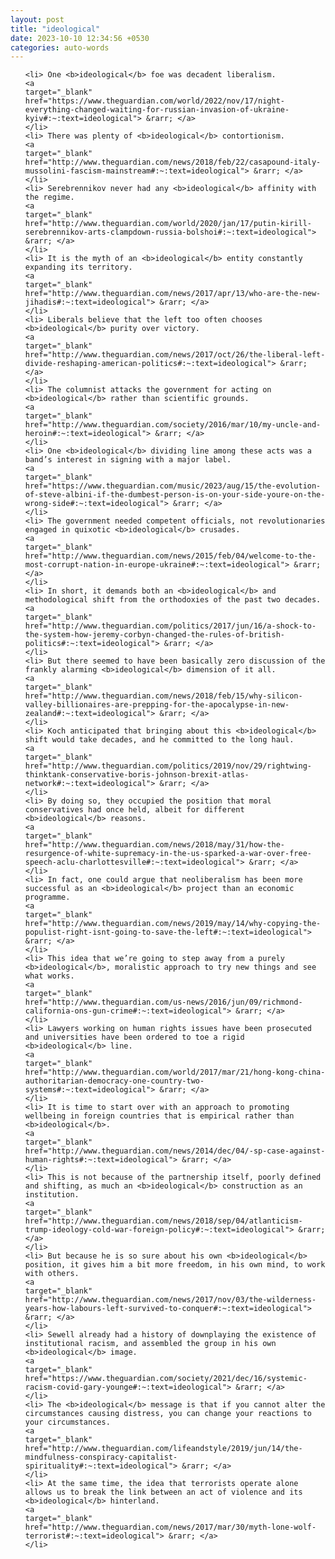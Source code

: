 ```yaml
---
layout: post
title: "ideological"
date: 2023-10-10 12:34:56 +0530
categories: auto-words
---
```

<ol>

    <li> One <b>ideological</b> foe was decadent liberalism.
    <a 
    target="_blank" 
    href="https://www.theguardian.com/world/2022/nov/17/night-everything-changed-waiting-for-russian-invasion-of-ukraine-kyiv#:~:text=ideological"> &rarr; </a>
    </li>
    <li> There was plenty of <b>ideological</b> contortionism.
    <a 
    target="_blank" 
    href="http://www.theguardian.com/news/2018/feb/22/casapound-italy-mussolini-fascism-mainstream#:~:text=ideological"> &rarr; </a>
    </li>
    <li> Serebrennikov never had any <b>ideological</b> affinity with the regime.
    <a 
    target="_blank" 
    href="http://www.theguardian.com/world/2020/jan/17/putin-kirill-serebrennikov-arts-clampdown-russia-bolshoi#:~:text=ideological"> &rarr; </a>
    </li>
    <li> It is the myth of an <b>ideological</b> entity constantly expanding its territory.
    <a 
    target="_blank" 
    href="http://www.theguardian.com/news/2017/apr/13/who-are-the-new-jihadis#:~:text=ideological"> &rarr; </a>
    </li>
    <li> Liberals believe that the left too often chooses <b>ideological</b> purity over victory.
    <a 
    target="_blank" 
    href="http://www.theguardian.com/news/2017/oct/26/the-liberal-left-divide-reshaping-american-politics#:~:text=ideological"> &rarr; </a>
    </li>
    <li> The columnist attacks the government for acting on <b>ideological</b> rather than scientific grounds.
    <a 
    target="_blank" 
    href="http://www.theguardian.com/society/2016/mar/10/my-uncle-and-heroin#:~:text=ideological"> &rarr; </a>
    </li>
    <li> One <b>ideological</b> dividing line among these acts was a band’s interest in signing with a major label.
    <a 
    target="_blank" 
    href="https://www.theguardian.com/music/2023/aug/15/the-evolution-of-steve-albini-if-the-dumbest-person-is-on-your-side-youre-on-the-wrong-side#:~:text=ideological"> &rarr; </a>
    </li>
    <li> The government needed competent officials, not revolutionaries engaged in quixotic <b>ideological</b> crusades.
    <a 
    target="_blank" 
    href="http://www.theguardian.com/news/2015/feb/04/welcome-to-the-most-corrupt-nation-in-europe-ukraine#:~:text=ideological"> &rarr; </a>
    </li>
    <li> In short, it demands both an <b>ideological</b> and methodological shift from the orthodoxies of the past two decades.
    <a 
    target="_blank" 
    href="http://www.theguardian.com/politics/2017/jun/16/a-shock-to-the-system-how-jeremy-corbyn-changed-the-rules-of-british-politics#:~:text=ideological"> &rarr; </a>
    </li>
    <li> But there seemed to have been basically zero discussion of the frankly alarming <b>ideological</b> dimension of it all.
    <a 
    target="_blank" 
    href="http://www.theguardian.com/news/2018/feb/15/why-silicon-valley-billionaires-are-prepping-for-the-apocalypse-in-new-zealand#:~:text=ideological"> &rarr; </a>
    </li>
    <li> Koch anticipated that bringing about this <b>ideological</b> shift would take decades, and he committed to the long haul.
    <a 
    target="_blank" 
    href="http://www.theguardian.com/politics/2019/nov/29/rightwing-thinktank-conservative-boris-johnson-brexit-atlas-network#:~:text=ideological"> &rarr; </a>
    </li>
    <li> By doing so, they occupied the position that moral conservatives had once held, albeit for different <b>ideological</b> reasons.
    <a 
    target="_blank" 
    href="http://www.theguardian.com/news/2018/may/31/how-the-resurgence-of-white-supremacy-in-the-us-sparked-a-war-over-free-speech-aclu-charlottesville#:~:text=ideological"> &rarr; </a>
    </li>
    <li> In fact, one could argue that neoliberalism has been more successful as an <b>ideological</b> project than an economic programme.
    <a 
    target="_blank" 
    href="http://www.theguardian.com/news/2019/may/14/why-copying-the-populist-right-isnt-going-to-save-the-left#:~:text=ideological"> &rarr; </a>
    </li>
    <li> This idea that we’re going to step away from a purely <b>ideological</b>, moralistic approach to try new things and see what works.
    <a 
    target="_blank" 
    href="http://www.theguardian.com/us-news/2016/jun/09/richmond-california-ons-gun-crime#:~:text=ideological"> &rarr; </a>
    </li>
    <li> Lawyers working on human rights issues have been prosecuted and universities have been ordered to toe a rigid <b>ideological</b> line.
    <a 
    target="_blank" 
    href="http://www.theguardian.com/world/2017/mar/21/hong-kong-china-authoritarian-democracy-one-country-two-systems#:~:text=ideological"> &rarr; </a>
    </li>
    <li> It is time to start over with an approach to promoting wellbeing in foreign countries that is empirical rather than <b>ideological</b>.
    <a 
    target="_blank" 
    href="http://www.theguardian.com/news/2014/dec/04/-sp-case-against-human-rights#:~:text=ideological"> &rarr; </a>
    </li>
    <li> This is not because of the partnership itself, poorly defined and shifting, as much an <b>ideological</b> construction as an institution.
    <a 
    target="_blank" 
    href="http://www.theguardian.com/news/2018/sep/04/atlanticism-trump-ideology-cold-war-foreign-policy#:~:text=ideological"> &rarr; </a>
    </li>
    <li> But because he is so sure about his own <b>ideological</b> position, it gives him a bit more freedom, in his own mind, to work with others.
    <a 
    target="_blank" 
    href="http://www.theguardian.com/news/2017/nov/03/the-wilderness-years-how-labours-left-survived-to-conquer#:~:text=ideological"> &rarr; </a>
    </li>
    <li> Sewell already had a history of downplaying the existence of institutional racism, and assembled the group in his own <b>ideological</b> image.
    <a 
    target="_blank" 
    href="https://www.theguardian.com/society/2021/dec/16/systemic-racism-covid-gary-younge#:~:text=ideological"> &rarr; </a>
    </li>
    <li> The <b>ideological</b> message is that if you cannot alter the circumstances causing distress, you can change your reactions to your circumstances.
    <a 
    target="_blank" 
    href="http://www.theguardian.com/lifeandstyle/2019/jun/14/the-mindfulness-conspiracy-capitalist-spirituality#:~:text=ideological"> &rarr; </a>
    </li>
    <li> At the same time, the idea that terrorists operate alone allows us to break the link between an act of violence and its <b>ideological</b> hinterland.
    <a 
    target="_blank" 
    href="http://www.theguardian.com/news/2017/mar/30/myth-lone-wolf-terrorist#:~:text=ideological"> &rarr; </a>
    </li>